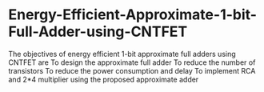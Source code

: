 # Energy-Efficient-Approximate-1-bit-Full-Adder-using-CNTFET
The objectives of energy efficient 1-bit approximate full adders using CNTFET are
    To design the approximate full adder 
    To reduce the number of transistors
    To reduce the power consumption and delay
    To implement RCA and 2*4 multiplier using the proposed approximate adder

